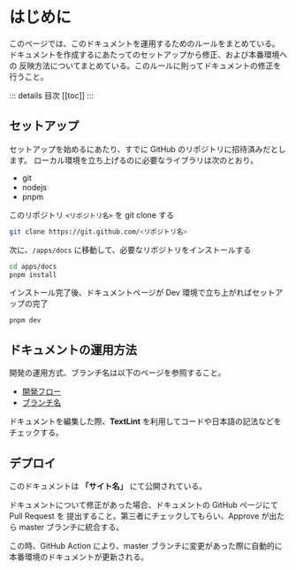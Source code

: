 
# はじめに

このページでは、このドキュメントを運用するためのルールをまとめている。
ドキュメントを作成するにあたってのセットアップから修正、および本番環境への
反映方法についてまとめている。このルールに則ってドキュメントの修正を行うこと。


::: details 目次
[[toc]]
:::

## セットアップ

セットアップを始めるにあたり、すでに GitHub のリポジトリに招待済みだとします。
ローカル環境を立ち上げるのに必要なライブラリは次のとおり。

- git
- nodejs
- pnpm

このリポジトリ `<リポジトリ名>` を git clone する

```bash
git clone https://git.github.com/<リポジトリ名>
```

次に、`/apps/docs` に移動して、必要なリポジトリをインストールする

```bash
cd apps/docs
pnpm install
```

インストール完了後、ドキュメントページが Dev 環境で立ち上がればセットアップの完了

```
pnpm dev
```

## ドキュメントの運用方法

開発の運用方式、ブランチ名は以下のページを参照すること。

- [開発フロー](/dev-rule/rule)
- [ブランチ名](/dev-rule/rule)

ドキュメントを編集した際、**TextLint** を利用してコードや日本語の記法などをチェックする。

## デプロイ

このドキュメントは **「サイト名」** にて公開されている。

ドキュメントについて修正があった場合、ドキュメントの GitHub ページにて Pull Request を
提出すること。第三者にチェックしてもらい、Approve が出たら master ブランチに統合する。

この時、GitHub Action により、master ブランチに変更があった際に自動的に本番環境のドキュメントが更新される。

